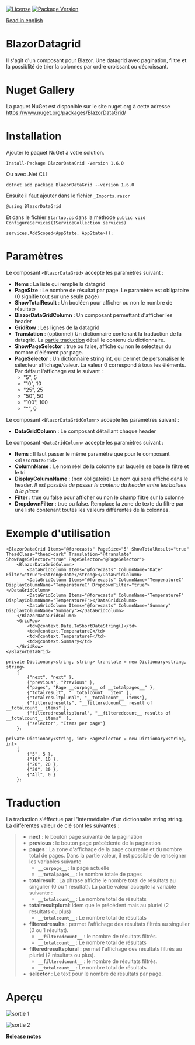 [![License](https://img.shields.io/github/license/BlazorExtensions/Storage.svg?longCache=true&style=flat-square)](https://github.com/niou128/BlazorComponent/blob/master/LICENSE)
[![Package Version](https://img.shields.io/badge/nuget-v1.6.0-blue.svg?longCache=true&style=flat-square)](https://www.nuget.org/packages/BlazorDataGrid/)

[Read in english](https://github.com/niou128/BlazorComponent/blob/master/README.en.md)

# BlazorDatagrid

Il s'agit d'un composant pour Blazor. Une datagrid avec pagination, filtre et la possiblité de trier la colonnes par ordre croissant ou décroissant.

# Nuget Gallery
La paquet NuGet est disponible sur le site nuget.org à cette adresse https://www.nuget.org/packages/BlazorDataGrid/

# Installation

Ajouter le paquet NuGet à votre solution. 
```
Install-Package BlazorDataGrid -Version 1.6.0
```
Ou avec .Net CLI
```
dotnet add package BlazorDataGrid --version 1.6.0
```

Ensuite il faut ajouter dans le fichier ```_Imports.razor```
```
@using BlazorDataGrid
```

Et dans le fichier ```Startup.cs``` dans la méthode ```public void ConfigureServices(IServiceCollection services)```
```
services.AddScoped<AppState, AppState>();
```

# Paramètres

Le composant ```<BlazorDataGrid>``` accepte les paramètres suivant :
-	**Items** : La liste qui remplie la datagrid
-	**PageSize** : Le nombre de résultat par page. Le paramètre est obligatoire (0 signifie tout sur une seule page)
-   **ShowTotalResult** : Un booléen pour afficher ou non le nombre de résultats
-	**BlazorDataGridColumn** : Un composant permettant d'afficher les header
-	**GridRow** : Les lignes de la datagrid
- **Translation** : (optionnel) Un dictionnaire contenant la traduction de la datagrid. La [partie traduction](#Traduction) détail le contenu du dictionnaire.
- **ShowPageSelector** : true ou false, affiche ou non le selecteur du nombre d'élément par page.
- **PageSelector** : Un dictionnaire string int, qui permet de personaliser le sélecteur affichage/valeur. La valeur 0 correspond à tous les éléments. Par défaut l'affichage est le suivant :
    - "5", 5
    - "10", 10
    - "25", 25
    - "50", 50
    - "100", 100
    - "*", 0

Le composant ```<BlazorDataGridColumn>``` accepte les paramètres suivant :
-	**DataGridColumn** : Le composant détaillant chaque header

Le composant ```<DataGridColumn>``` accepte les paramètres suivant :
-	**Items** : Il faut passer le même paramètre que pour le composant ```<BlazorDataGrid>```
-	**ColumnName** : Le nom réel de la colonne sur laquelle se base le filtre et le tri
-	**DisplayColumnName** : (non obligatoire) Le nom qui sera affiché dans le header. *Il est possible de passer le contenu du header entre les balises à la place*
-	**Filter** : true ou false pour afficher ou non le champ filtre sur la colonne
- **DropdownFilter** : true ou false. Remplace la zone de texte du filtre par une liste contenant toutes les valeurs différentes de la colonnes.

# Exemple d'utilisation

```
<BlazorDataGrid Items="@forecasts" PageSize="5" ShowTotalResult="true" TheadClass="thead-dark" Translation="@translate" ShowPageSelector="true" PageSelector="@PageSelector">
    <BlazorDataGridColumn>
        <DataGridColumn Items="@forecasts" ColumnName="Date" Filter="true"><strong>Date</strong></DataGridColumn>
        <DataGridColumn Items="@forecasts" ColumnName="TemperatureC" DisplayColumnName="TemperatureC" DropdownFilter="true"></DataGridColumn>
        <DataGridColumn Items="@forecasts" ColumnName="TemperatureF" DisplayColumnName="TemperatureF"></DataGridColumn>
        <DataGridColumn Items="@forecasts" ColumnName="Summary" DisplayColumnName="Summary"></DataGridColumn>
    </BlazorDataGridColumn>
    <GridRow>
        <td>@context.Date.ToShortDateString()</td>
        <td>@context.TemperatureC</td>
        <td>@context.TemperatureF</td>
        <td>@context.Summary</td>
    </GridRow>
</BlazorDataGrid>

private Dictionary<string, string> translate = new Dictionary<string, string>
    {
        {"next", "next" },
        {"previous", "Previous" },
        {"pages", "Page __curpage__ of __totalpages__" },
        {"totalresult", "__totalcount__ item" },
        {"totalresultplural", "__totalcount__ items"},
        {"filteredresults", "__filteredcount__ result of __totalcount__ items" },
        {"filteredresultsplural", "__filteredcount__ results of __totalcount__ items"  },
        {"selector", "Items per page"}
    };

private Dictionary<string, int> PageSelector = new Dictionary<string, int>
    {
        {"5", 5 },
        {"10", 10 },
        {"20", 20 },
        {"30", 30 },
        {"All", 0 }
    };
```

# Traduction
La traduction s'éffectue par l"intermédiaire d'un dictionnaire string string.
La différentes valeur de clé sont les suivantes : 
> - **next** : le bouton page suivante de la pagination
> - **previous** : le bouton page précédente de la pagination
> - **pages** : La zone d'affichage de la page courrante et du nombre total de pages. Dans la partie valeur, il est possible de renseigner les variables suivante
>   - **```__curpage__```** : la page actuelle
>   - **```__totalpages__```** : le nombre totale de pages
> - **totalresult** : La phrase affiche le nombre total de résultats au singulier (0 ou 1 résultat). La partie valeur accepte la variable suivante : 
>   - **```__totalcount__```** : Le nombre total de résultats
> - **totalresultplural**: idem que le précédent mais au pluriel (2 résultats ou plus)
>   - **```__totalcount__```** : Le nombre total de résultats
> - **filteredresults** : permet l'affichage des résultats filtrés au singulier (0 ou 1 résultat).
>   - **```__filteredcount__```** : le nombre de résultats filtrés.
>   - **```__totalcount__```** : Le nombre total de résultats
> - **filteredresultsplural** : permet l'affichage des résultats filtrés au pluriel (2 résultats ou plus).
>   - **```__filteredcount__```** : le nombre de résultats filtrés.
>   - **```__totalcount__```** : Le nombre total de résultats
> - **selector** : Le text pour le nombre de résultats par page.

# Aperçu
![sortie 1](https://github.com/niou128/BlazorComponent/blob/master/BlazorDataGrid/content/output1.png)

![sortie 2](https://github.com/niou128/BlazorComponent/blob/master/BlazorDataGrid/content/output2.png)

**[Release notes](https://github.com/niou128/BlazorComponent/blob/master/RELEASE_NOTE.md)** 

